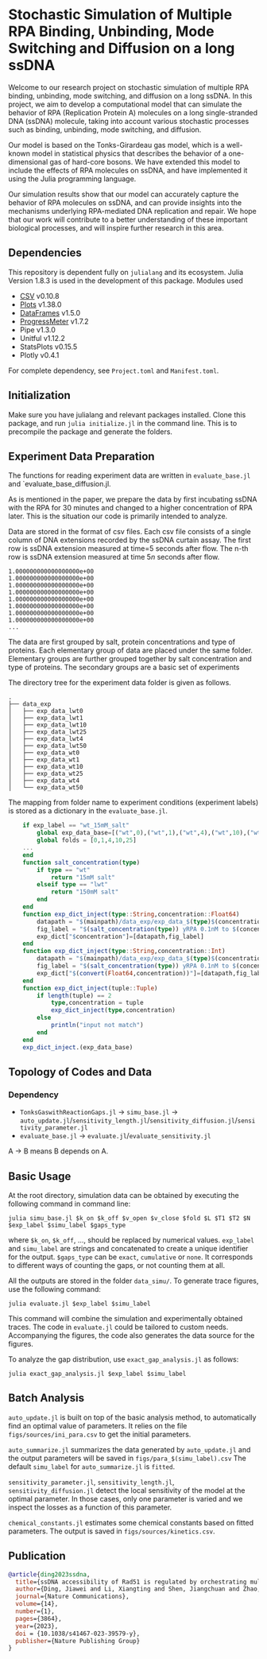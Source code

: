 # Stochastic Simulation of Multiple RPA Binding, Unbinding, Mode Switching and Diffusion on a long ssDNA 
Welcome to our research project on stochastic simulation of multiple
RPA binding, unbinding, mode switching, and diffusion on a long ssDNA.
In this project, we aim to develop a computational model that can
simulate the behavior of RPA (Replication Protein A) molecules on a
long single-stranded DNA (ssDNA) molecule, taking into account various
stochastic processes such as binding, unbinding, mode switching, and
diffusion.

Our model is based on the Tonks-Girardeau gas model, which is a
well-known model in statistical physics that describes the behavior of
a one-dimensional gas of hard-core bosons. We have extended this model
to include the effects of RPA molecules on ssDNA, and have implemented
it using the Julia programming language.

Our simulation results show that our model can accurately capture the
behavior of RPA molecules on ssDNA, and can provide insights into the
mechanisms underlying RPA-mediated DNA replication and repair. We hope
that our work will contribute to a better understanding of these
important biological processes, and will inspire further research in
this area.




## Dependencies
This repository is dependent fully on `julialang` and its ecosystem.
Julia Version 1.8.3 is used in the development of this package.
Modules used
- [CSV](https://github.com/JuliaData/CSV.jl) v0.10.8
- [Plots](https://doi.org/10.5281/zenodo.4725317) v1.38.0
- [DataFrames](https://github.com/JuliaData/DataFrames.jl) v1.5.0
- [ProgressMeter](https://github.com/timholy/ProgressMeter.jl) v1.7.2
- Pipe v1.3.0
- Unitful v1.12.2
- StatsPlots v0.15.5
- Plotly v0.4.1

For complete dependency, see `Project.toml` and `Manifest.toml`.
## Initialization
Make sure you have julialang and relevant packages installed.
Clone this package, and run `julia initialize.jl` in the command line. This is to precompile the package and generate the folders.

## Experiment Data Preparation
The functions for reading experiment data are written in `evaluate_base.jl` and `evaluate_base_diffusion.jl. 

As is mentioned in the paper, we prepare the data by first incubating ssDNA with the RPA for 30 minutes and changed to a higher concentration of RPA later. This is the situation our code is primarily intended to analyze.

Data are stored in the format of csv files. Each csv file consists of a single column of DNA extensions recorded by the ssDNA curtain assay.  The first row is ssDNA extension measured at time=5 seconds after flow. The n-th row is ssDNA extension measured at time $5n$ seconds after flow. 

```csv
1.000000000000000000e+00
1.000000000000000000e+00
1.000000000000000000e+00
1.000000000000000000e+00
1.000000000000000000e+00
1.000000000000000000e+00
1.000000000000000000e+00
1.000000000000000000e+00
...
```

The data are first grouped by salt, protein concentrations and type of proteins. Each elementary group of data are placed under the same folder. Elementary groups are further grouped together by salt concentration and type of proteins. The secondary groups are a basic set of experiments

The directory tree for the experiment data folder is given as follows.
```
.
├── data_exp
│   ├── exp_data_lwt0
│   ├── exp_data_lwt1
│   ├── exp_data_lwt10
│   ├── exp_data_lwt25
│   ├── exp_data_lwt4
│   ├── exp_data_lwt50
│   ├── exp_data_wt0
│   ├── exp_data_wt1
│   ├── exp_data_wt10
│   ├── exp_data_wt25
│   ├── exp_data_wt4
│   └── exp_data_wt50

```

The mapping from folder name to experiment conditions (experiment labels) is stored as a dictionary in the `evaluate_base.jl`.
```julia
    if exp_label == "wt_15mM_salt"
        global exp_data_base=[("wt",0),("wt",1),("wt",4),("wt",10),("wt",25),("wt",50)]
        global folds = [0,1,4,10,25]
    ...
    end
    function salt_concentration(type) 
        if type == "wt"
            return "15mM salt"
        elseif type == "lwt"
            return "150mM salt"
        end
    end
    function exp_dict_inject(type::String,concentration::Float64)
        datapath = "$(mainpath)/data_exp/exp_data_$(type)$(concentration)/"
        fig_label = "$(salt_concentration(type)) yRPA 0.1nM to $(concentration)nM"
        exp_dict["$concentration"]=[datapath,fig_label]
    end
    function exp_dict_inject(type::String,concentration::Int)
        datapath = "$(mainpath)/data_exp/exp_data_$(type)$(concentration)/"
        fig_label = "$(salt_concentration(type)) yRPA 0.1nM to $(concentration)nM"
        exp_dict["$(convert(Float64,concentration))"]=[datapath,fig_label]
    end
    function exp_dict_inject(tuple::Tuple)
        if length(tuple) == 2
            type,concentration = tuple
            exp_dict_inject(type,concentration)
        else
            println("input not match")
        end
    end
    exp_dict_inject.(exp_data_base)
```

## Topology of Codes and Data
### Dependency
- `TonksGaswithReactionGaps.jl` -> `simu_base.jl` -> `auto_update.jl`/`sensitivity_length.jl`/`sensitivity_diffusion.jl`/`sensitivity_parameter.jl`
- `evaluate_base.jl` -> `evaluate.jl`/`evaluate_sensitivity.jl`

A -> B means B depends on A.
## Basic Usage
At the root directory, simulation data can be obtained by executing the following command in command line:
```Shell
julia simu_base.jl $k_on $k_off $v_open $v_close $fold $L $T1 $T2 $N $exp_label $simu_label $gaps_type
```
where `$k_on`, `$k_off`, ..., should be replaced by numerical values. `exp_label` and `simu_label` are strings and concatenated to create a unique identifier for the output. `$gaps_type` can be `exact`, `cumulative` or `none`. It corresponds to different ways of counting the gaps, or not counting them at all.

All the outputs are stored in the folder `data_simu/`. To generate trace figures, use the following command:
```shell
julia evaluate.jl $exp_label $simu_label
```
This command will combine the simulation and experimentally obtained traces. The code in `evaluate.jl` could be tailored to custom needs. Accompanying the figures, the code also generates the data source for the figures.

To analyze the gap distribution, use `exact_gap_analysis.jl` as follows:
```Shell
julia exact_gap_analysis.jl $exp_label $simu_label
```

## Batch Analysis
`auto_update.jl` is built on top of the basic analysis method, to automatically find an optimal value of parameters. It relies on the file `figs/sources/ini_para.csv` to get the initial parameters.

`auto_summarize.jl` summarizes the data generated by `auto_update.jl` and the output parameters will be saved in `figs/para_$(simu_label).csv`
The default `simu_label` for `auto_summarize.jl` is `fitted`.

`sensitivity_parameter.jl`, `sensitivity_length.jl`, `sensitivity_diffusion.jl` detect the local sensitivity of the model at the optimal parameter. In those cases, only one parameter is varied and we inspect the losses as a function of this parameter.

`chemical_constants.jl` estimates some chemical constants based on fitted parameters. The output is saved in `figs/sources/kinetics.csv`.

## Publication
```bibtex
@article{ding2023ssdna,
  title={ssDNA accessibility of Rad51 is regulated by orchestrating multiple RPA dynamics},
  author={Ding, Jiawei and Li, Xiangting and Shen, Jiangchuan and Zhao, Yiling and Zhong, Shuchen and Lai, Luhua and Niu, Hengyao and Qi, Zhi},[^3^][3]
  journal={Nature Communications},
  volume={14},
  number={1},
  pages={3864},
  year={2023},
  doi = {10.1038/s41467-023-39579-y},
  publisher={Nature Publishing Group}
}
```